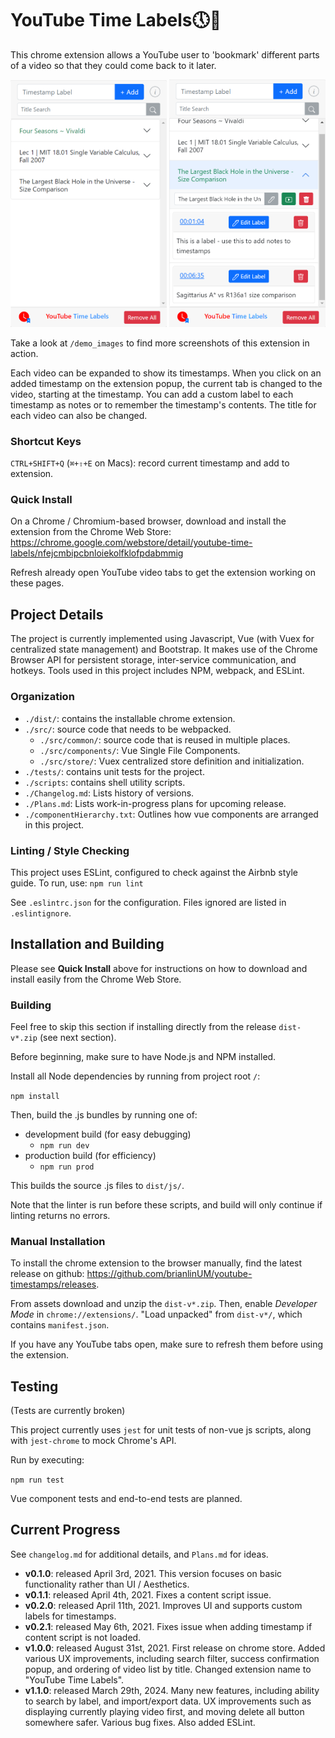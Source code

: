 # YouTube Time Labels🕔🔖
This chrome extension allows a YouTube user to 'bookmark' different parts of a video so that they could come back to it later.

<p align="middle">
<img src="./demo_images/extension_screenshot.png" width="250">
<img src="./demo_images/extension_screenshot_2.png" width="250">
</p>

Take a look at `/demo_images` to find more screenshots of this extension in action.

Each video can be expanded to show its timestamps. When you click on an added timestamp on the extension popup, the current tab is changed to the video, starting at the timestamp. You can add a custom label to each timestamp as notes or to remember the timestamp's contents. The title for each video can also be changed.

### Shortcut Keys
`CTRL+SHIFT+Q` (`⌘+⇧+E` on Macs): record current timestamp and add to extension.

### Quick Install
On a Chrome / Chromium-based browser, download and install the extension from the Chrome Web Store:
https://chrome.google.com/webstore/detail/youtube-time-labels/nfejcmbipcbnloiekolfklofpdabmmig

Refresh already open YouTube video tabs to get the extension working on these pages.

## Project Details
The project is currently implemented using Javascript, Vue (with Vuex for centralized state management) and Bootstrap. It makes use of the Chrome Browser API for persistent storage, inter-service communication, and hotkeys.
Tools used in this project includes NPM, webpack, and ESLint.

### Organization
- `./dist/`: contains the installable chrome extension.
- `./src/`: source code that needs to be webpacked.
  - `./src/common/`: source code that is reused in multiple places.
  - `./src/components/`: Vue Single File Components.
  - `./src/store/`: Vuex centralized store definition and initialization.
- `./tests/`: contains unit tests for the project.
- `./scripts`: contains shell utility scripts.
- `./Changelog.md`: Lists history of versions.
- `./Plans.md`: Lists work-in-progress plans for upcoming release.
- `./componentHierarchy.txt`: Outlines how vue components are arranged in this project.

### Linting / Style Checking
This project uses ESLint, configured to check against the Airbnb style guide. To run, use:
`npm run lint`

See `.eslintrc.json` for the configuration. Files ignored are listed in `.eslintignore`.

## Installation and Building
Please see **Quick Install** above for instructions on how to download and install easily from the Chrome Web Store.

### Building
Feel free to skip this section if installing directly from the release `dist-v*.zip` (see next section).

Before beginning, make sure to have Node.js and NPM installed.

Install all Node dependencies by running from project root `/`:

`npm install`

Then, build the .js bundles by running one of:
- development build (for easy debugging)
  - `npm run dev`
- production build (for efficiency)
  - `npm run prod`

This builds the source .js files to `dist/js/`.

Note that the linter is run before these scripts, and build will only continue if linting returns no errors.

### Manual Installation

To install the chrome extension to the browser manually, find the latest release on github: https://github.com/brianlinUM/youtube-timestamps/releases.

From assets download and unzip the `dist-v*.zip`. Then, enable *Developer Mode* in `chrome://extensions/`. "Load unpacked" from `dist-v*/`, which contains `manifest.json`.

If you have any YouTube tabs open, make sure to refresh them before using the extension.

## Testing
(Tests are currently broken)

This project currently uses `jest` for unit tests of non-vue js scripts, along with `jest-chrome` to mock Chrome's API.

Run by executing:

`npm run test`

Vue component tests and end-to-end tests are planned.

## Current Progress
See `changelog.md` for additional details, and `Plans.md` for ideas.
- **v0.1.0**: released April 3rd, 2021. This version focuses on basic functionality rather than UI / Aesthetics.
- **v0.1.1**: released April 4th, 2021. Fixes a content script issue.
- **v0.2.0**: released April 11th, 2021. Improves UI and supports custom labels for timestamps.
- **v0.2.1**: released May 6th, 2021. Fixes issue when adding timestamp if content script is not loaded.
- **v1.0.0**: released August 31st, 2021. First release on chrome store. Added various UX improvements, including search filter, success confirmation popup, and ordering of video list by title. Changed extension name to "YouTube Time Labels".
- **v1.1.0**: released March 29th, 2024. Many new features, including ability to search by label, and import/export data. UX improvements such as displaying currently playing video first, and moving delete all button somewhere safer. Various bug fixes. Also added ESLint.
